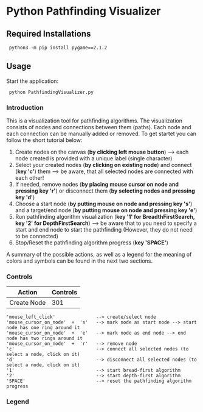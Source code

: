 # Python Pathfinding Visualizer
## Required Installations
```
 python3 -m pip install pygame==2.1.2
```
## Usage
Start the application: 
```
 python PathfindingVisualizer.py
```
### Introduction
This is a visualization tool for pathfinding algorithms. The visualization consists of nodes and connections between them (paths). Each node and each connection can be manually added or removed. To get startet you can follow the short tutorial below:
1. Create nodes on the canvas (**by clicking left mouse button**) --> each node created is provided with a unique label (single character)
2. Select your created nodes (**by clicking on existing node**) and connect (**key 'c'**) them --> be aware, that all selected nodes are connected with each other!
3. If needed, remove nodes (**by placing mouse cursor on node and pressing key 'r'**) or disconnect them (**by selecting nodes and pressing key 'd'**)
4. Choose a start node (**by putting mouse on node and pressing key 's'**) and a target/end node (**by putting mouse on node and pressing key 'e'**)
5. Run pathfinding algorithm visualization (**key '1' for BreadthFirstSearch, key '2' for DepthFirstSearch**) --> be aware that to you need to specify a start and end node to start the pathfinding (However, they do not need to be connected)
6. Stop/Reset the pathfinding algorithm progress (**key 'SPACE'**)

A summary of the possible actions, as well as a legend for the meaning of colors and symbols can be found in the next two sections.
### Controls
Action | Controls |
--- | --- |
Create Node | 301 |
```
'mouse_left_click'               --> create/select node
'mouse_cursor_on_node'  +  's'   --> mark node as start node --> start node has one ring around it
'mouse_cursor_on_node'  +  'e'   --> mark node as end node --> end node has two rings around it
'mouse_cursor_on_node'  +  'r'   --> remove node
'c'                              --> connect all selected nodes (to select a node, click on it)
'd'                              --> disconnect all selected nodes (to select a node, click on it)
'1'                              --> start bread-first algorithm
'2'                              --> start depth-first algorithm
'SPACE'                          --> reset the pathfinding algorithm progress
```
### Legend
